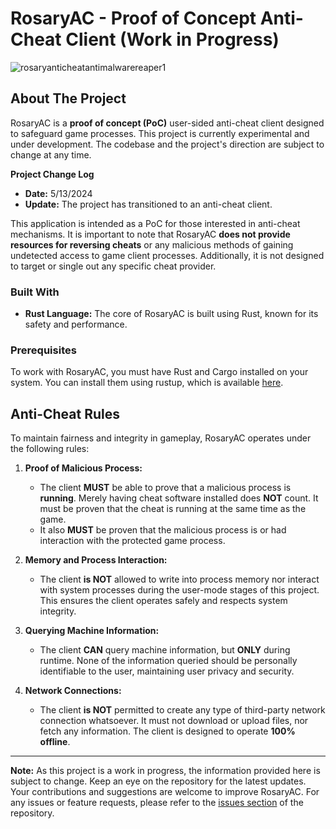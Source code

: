 # RosaryAC - Proof of Concept Anti-Cheat Client (Work in Progress)

![rosaryanticheatantimalwarereaper1](https://github.com/WHots/RosaryAC-rs/assets/56490828/84f0322c-754b-45aa-8f8a-57eaa13cba4c)


## About The Project


RosaryAC is a **proof of concept (PoC)** user-sided anti-cheat client designed to safeguard game processes. This project is currently experimental and under development. The codebase and the project's direction are subject to change at any time.

**Project Change Log**
- **Date:** 5/13/2024
- **Update:** The project has transitioned to an anti-cheat client.

This application is intended as a PoC for those interested in anti-cheat mechanisms. It is important to note that RosaryAC **does not provide resources for reversing cheats** or any malicious methods of gaining undetected access to game client processes. Additionally, it is not designed to target or single out any specific cheat provider.

### Built With

- **Rust Language:** The core of RosaryAC is built using Rust, known for its safety and performance.

### Prerequisites

To work with RosaryAC, you must have Rust and Cargo installed on your system. You can install them using rustup, which is available [here](https://rustup.rs/).

## Anti-Cheat Rules

To maintain fairness and integrity in gameplay, RosaryAC operates under the following rules:

1. **Proof of Malicious Process:**
   - The client **MUST** be able to prove that a malicious process is **running**. Merely having cheat software installed does **NOT** count. It must be proven that the cheat is running at the same time as the game.
   - It also **MUST** be proven that the malicious process is or had interaction with the protected game process.

2. **Memory and Process Interaction:**
   - The client **is NOT** allowed to write into process memory nor interact with system processes during the user-mode stages of this project. This ensures the client operates safely and respects system integrity.

3. **Querying Machine Information:**
   - The client **CAN** query machine information, but **ONLY** during runtime. None of the information queried should be personally identifiable to the user, maintaining user privacy and security.

4. **Network Connections:**
   - The client **is NOT** permitted to create any type of third-party network connection whatsoever. It must not download or upload files, nor fetch any information. The client is designed to operate **100% offline**.

---

**Note:** As this project is a work in progress, the information provided here is subject to change. Keep an eye on the repository for the latest updates. Your contributions and suggestions are welcome to improve RosaryAC. For any issues or feature requests, please refer to the [issues section](#) of the repository.
